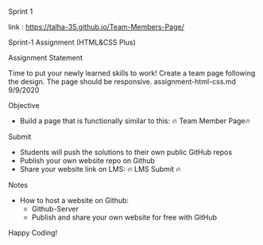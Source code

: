 Sprint 1

link : https://talha-35.github.io/Team-Members-Page/


Sprint-1 Assignment (HTML&CSS Plus)

Assignment Statement

Time to put your newly learned skills to work!
Create a team page following the design. The page should be responsive.
assignment-html-css.md 9/9/2020


Objective

  * Build a page that is functionally similar to this: 🔥 Team Member Page🔥


Submit

  * Students will push the solutions to their own public GitHub repos
  * Publish your own website repo on Github
  * Share your website link on LMS: 🔥 LMS Submit 🔥


Notes

  * How to host a website on Github:
      * Github-Server
      * Publish and share your own website for free with GitHub


Happy Coding!

